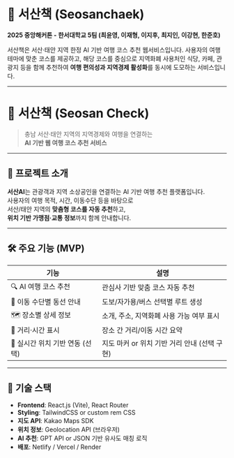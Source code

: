 # 🌾 서산책 (Seosanchaek)

**2025 중앙해커톤 - 한서대학교 5팀 (최윤영, 이재형, 이지후, 최지인, 이강현, 한준호)**

서산책은 서산·태안 지역 한정 AI 기반 여행 코스 추천 웹서비스입니다. 사용자의 여행 테마에 맞춘 코스를 제공하고, 해당 코스를 중심으로 지역화폐 사용처인 식당, 카페, 관광지 등을 함께 추천하여 **여행 편의성과 지역경제 활성화**를 동시에 도모하는 서비스입니다.

---

# 🧭 서산책 (Seosan Check)

> 충남 서산·태안 지역의 지역경제와 여행을 연결하는  
> **AI 기반 웹 여행 코스 추천 서비스**

---

## 📌 프로젝트 소개

**서산AI**는 관광객과 지역 소상공인을 연결하는 AI 기반 여행 추천 플랫폼입니다.  
사용자의 여행 목적, 시간, 이동수단 등을 바탕으로  
서산/태안 지역의 **맞춤형 코스를 자동 추천**하고,  
**위치 기반 가맹점·교통 정보**까지 함께 안내합니다.

---

## 🛠️ 주요 기능 (MVP)

| 기능 | 설명 |
|------|------|
| 🔍 AI 여행 코스 추천 | 관심사 기반 맞춤 코스 자동 추천 |
| 🚗 이동 수단별 동선 안내 | 도보/자가용/버스 선택별 루트 생성 |
| 🗺️ 장소별 상세 정보 | 소개, 주소, 지역화폐 사용 가능 여부 표시 |
| 📍 거리·시간 표시 | 장소 간 거리/이동 시간 요약 |
| 💬 실시간 위치 기반 연동 (선택) | 지도 마커 or 위치 기반 거리 안내 (선택 구현) |

---

## 🧩 기술 스택

- **Frontend**: React.js (Vite), React Router
- **Styling**: TailwindCSS or custom rem CSS
- **지도 API**: Kakao Maps SDK
- **위치 정보**: Geolocation API (브라우저)
- **AI 추천**: GPT API or JSON 기반 유사도 매칭 로직
- **배포**: Netlify / Vercel / Render
